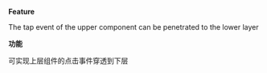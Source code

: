 **Feature**

The tap event of the upper component can be penetrated to the lower layer

**功能**

可实现上层组件的点击事件穿透到下层

